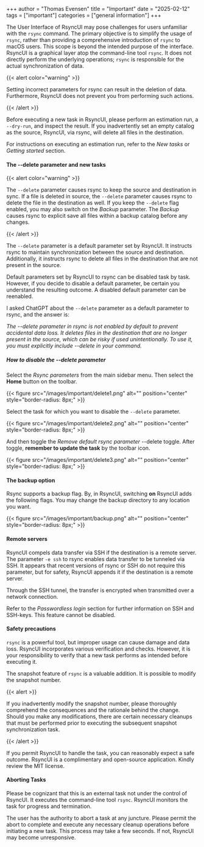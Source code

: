+++
author = "Thomas Evensen"
title = "Important"
date = "2025-02-12"
tags = ["important"]
categories = ["general information"]
+++

The User Interface of RsyncUI may pose challenges for users unfamiliar with the `rsync` command. The primary objective is to simplify the usage of `rsync`, rather than providing a comprehensive introduction of `rsync` to macOS users. This scope is beyond the intended purpose of the interface. RsyncUI is a graphical layer atop the command-line tool `rsync`. It does not directly perform the underlying operations; `rsync` is responsible for the actual synchronization of data.

{{< alert color="warning" >}}

Setting incorrect parameters for rsync can result in the deletion of data. Furthermore, RsyncUI does not prevent you from performing such actions.

{{< /alert >}}

Before executing a new task in RsyncUI, please perform an estimation run, a `--dry-run`, and inspect the result. If you inadvertently set an empty catalog as the source, RsyncUI, via rsync, will delete all files in the destination.

For instructions on executing an estimation run, refer to the *New tasks* or *Getting started* section.

#### The --delete parameter and new tasks

{{< alert color="warning" >}}

The `--delete` parameter causes rsync to keep the source and destination in sync. If a file is deleted in source, the `--delete` parameter causes rsync to delete the file in the destination as well. If you keep the `--delete` flag enabled, you may also switch on the *Backup* parameter. The *Backup* causes rsync to explicit save all files within a backup catalog before any changes.

{{< /alert >}}

The `--delete` parameter is a default parameter set by RsyncUI. It instructs rsync to maintain synchronization between the source and destination. Additionally, it instructs rsync to delete all files in the destination that are not present in the source.

Default parameters set by RsyncUI to rsync can be disabled task by task. However, if you decide to disable a default parameter, be certain you understand the resulting outcome. A disabled default parameter can be reenabled.

I asked ChatGPT about the `--delete` parameter as a default parameter to rsync, and the answer is:

*The --delete parameter in rsync is not enabled by default to prevent accidental data loss. It deletes files in the destination that are no longer present in the source, which can be risky if used unintentionally. To use it, you must explicitly include --delete in your command.*

##### How to disable the --delete parameter

Select the *Rsync parameters* from the main sidebar menu. Then select the **Home** button on the toolbar.

{{< figure src="/images/important/delete1.png" alt="" position="center" style="border-radius: 8px;" >}}

Select the task for which you want to disable the `--delete` parameter.

{{< figure src="/images/important/delete2.png" alt="" position="center" style="border-radius: 8px;" >}}

And then toggle the *Remove default rsync parameter* --delete toggle. After toggle, **remember to update the task** by the toolbar icon.

{{< figure src="/images/important/delete3.png" alt="" position="center" style="border-radius: 8px;" >}}

#### The backup option

Rsync supports a backup flag. By, in RsyncUI, switching **on** RsyncUI adds the following flags. You may change the backup directory to any location you want.

{{< figure src="/images/important/backup.png" alt="" position="center" style="border-radius: 8px;" >}}

#### Remote servers

RsyncUI compels data transfer via SSH if the destination is a remote server. The parameter `-e ssh` to rsync enables data transfer to be tunneled via SSH. It appears that recent versions of rsync or SSH do not require this parameter, but for safety, RsyncUI appends it if the destination is a remote server.

Through the SSH tunnel, the transfer is encrypted when transmitted over a network connection.

Refer to the *Passwordless login* section for further information on SSH and SSH-keys. This feature cannot be disabled.

#### Safety precautions

`rsync` is a powerful tool, but improper usage can cause damage and data loss. RsyncUI incorporates various verification and checks. However, it is your responsibility to verify that a new task performs as intended before executing it.

The snapshot feature of `rsync` is a valuable addition. It is possible to modify the snapshot number.

{{< alert >}}

If you inadvertently modify the snapshot number, please thoroughly comprehend the consequences and the rationale behind the change. Should you make any modifications, there are certain necessary cleanups that must be performed prior to executing the subsequent snapshot synchronization task.

{{< /alert >}}

If you permit RsyncUI to handle the task, you can reasonably expect a safe outcome. RsyncUI is a complimentary and open-source application. Kindly review the MIT license.

#### Aborting Tasks

Please be cognizant that this is an external task not under the control of RsyncUI. It executes the command-line tool `rsync`.
RsyncUI monitors the task for progress and termination.

The user has the authority to abort a task at any juncture. Please permit the abort to complete and execute any necessary cleanup operations before initiating a new task. This process may take a few seconds. If not, RsyncUI may become unresponsive.
